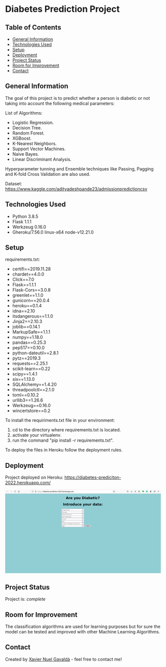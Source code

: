 # Diabetes Prediction Project 

## Table of Contents
* [General Information](#general-information)
* [Technologies Used](#technologies-used)
* [Setup](#setup)
* [Deployment](#deployment)
* [Project Status](#project-status)
* [Room for Improvement](#room-for-improvement)
* [Contact](#contact)
<!-- * [License](#license) -->


## General Information
The goal of this project is to predict whether a person is diabetic or not taking into account the following medical parameters:

List of Algorithms:
- Logistic Regression.
- Decision Tree.
- Random Forest.
- XGBoost.
- K-Nearest Neighbors.
- Support Vector Machines.
- Naive Bayes.
- Linear Discriminant Analysis.

Hyperparameter tunning and Ensemble techniques like Passing, Pagging and K-fold Cross Validation are also used.

Dataset: https://www.kaggle.com/adityadeshpande23/admissionpredictioncsv

## Technologies Used
- Python 3.8.5
- Flask 1.1.1
- Werkzeug 0.16.0
- Gheroku/7.56.0 linux-x64 node-v12.21.0


## Setup
requirements.txt:
- certifi==2019.11.28
- chardet==4.0.0
- Click==7.0
- Flask==1.1.1
- Flask-Cors==3.0.8
- greenlet==1.1.0
- gunicorn==20.0.4
- heroku==0.1.4
- idna==2.10
- itsdangerous==1.1.0
- Jinja2==2.10.3
- joblib==0.14.1
- MarkupSafe==1.1.1
- numpy==1.18.0
- pandas==0.25.3
- pep517==0.10.0
- python-dateutil==2.8.1
- pytz==2019.3
- requests==2.25.1
- scikit-learn==0.22
- scipy==1.4.1
- six==1.13.0
- SQLAlchemy==1.4.20
- threadpoolctl==2.1.0
- toml==0.10.2
- urllib3==1.26.6
- Werkzeug==0.16.0
- wincertstore==0.2

To install the requiriments.txt file in your environment:
1. cd to the directory where requirements.txt is located.
2. activate your virtualenv.
3. run the command "pip install -r requirements.txt".

To deploy the files in Heroku follow the deployment rules.

## Deployment
Project deployed on Heroku: https://diabetes-prediciton-2022.herokuapp.com/

![preview img](classificationShot.png)


## Project Status
Project is: _complete_ 


## Room for Improvement
The classification algorithms are used for learning purposes but for sure the model can be tested and improved with other Machine Learning Algorithms.


## Contact
Created by [Xavier Nuel Gavaldà](xaviernuelgav@gmail.com) - feel free to contact me!


<!-- Optional -->
<!-- ## License -->
<!-- This project is open source and available under the [... License](). -->

<!-- You don't have to include all sections - just the one's relevant to your project -->
